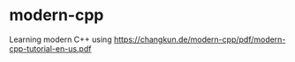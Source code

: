 # modern-cpp
Learning modern C++ using https://changkun.de/modern-cpp/pdf/modern-cpp-tutorial-en-us.pdf
